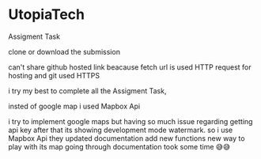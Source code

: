 # UtopiaTech
Assigment Task 

clone or download the submission

can't share github hosted link beacause fetch url is used HTTP request for hosting and git used HTTPS

i try my best to complete all the Assigment Task,

insted of google map i used Mapbox Api 

i try to implement google maps but having so much issue regarding getting api key after that its showing development mode watermark.
so i use Mapbox Api they updated documentation add new functions new way to play with its map going through documentation took some 
time 😅😅


